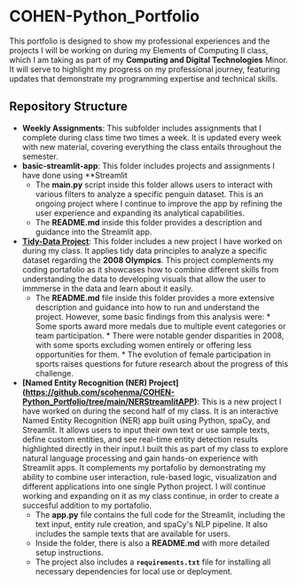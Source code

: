 # COHEN-Python_Portfolio

 
This portfolio is designed to show my professional experiences and the projects I will be working on during my Elements of Computing II class, which I am taking as part of my **Computing and Digital Technologies** Minor. It will serve to highlight my progress on my professional journey, featuring updates that demonstrate my programming expertise and technical skills.

## Repository Structure
* **Weekly Assignments**: This subfolder includes assignments that I complete during class time two times a week. It is updated every week with new material, covering everything the class entails throughout the semester. 
* **basic-streamlit-app**: This folder includes projects and assignments I have done using **Streamlit
  * The **main.py** script inside this folder allows users to interact with various filters to analyze a specific penguin dataset. This is an ongoing project where I continue to improve the app by refining the user experience and expanding its analytical capabilities.
  * The **README.md** inside this folder provides a description and guidance into the Streamlit app.
* **[Tidy-Data Project](https://github.com/scohenma/COHEN-Python_Portfolio/tree/main/TidyData%20-%20Project%20)**: This folder includes a new project I have worked on during my class. It applies tidy data principles to analyze a specific dataset regarding the **2008 Olympics**. This project complements my coding portafolio as it showcases how to combine different skills from understanding the data to developing visuals that allow the user to immmerse in the data and learn about it easily. 
   * The **README.md** file inside this folder provides a more extensive description and guidance into how to run and understand the project. However, some       basic findings from this analysis were:
         *   Some sports award more medals due to multiple event categories or team participation.
         *   There were notable gender disparities in 2008, with some sports excluding women entirely or offering less opportunities for them. 
         *   The evolution of female participation in sports raises  questions for future research about the progress of this challenge. 
* **[Named Entity Recognition (NER) Project] (https://github.com/scohenma/COHEN-Python_Portfolio/tree/main/NERStreamlitAPP)**: This is a new project I have worked on during the second half of my class. It is an interactive Named Entity Recognition (NER) app built using Python, spaCy, and Streamlit. It allows users to input their own text or use sample texts, define custom entities, and see real-time entity detection results highlighted directly in their input.I built this as part of my  class to explore natural language processing and gain hands-on experience with Streamlit apps. It complements my portafolio by demonstrating my ability to combine user interaction, rule-based logic, visualization and different applications into one single Python project. I will continue working and expanding on it as my class continue, in order to create a succesful addition to my portafolio. 
   *  The **app.py** file contains the full code for the Streamlit, including the text input, entity rule creation, and spaCy's NLP pipeline. It also includes the          sample texts that are available for users. 
   * Inside the  folder, there is also a **README.md** with more detailed setup instructions.
   * The project also includes a **`requirements.txt`** file for installing all necessary dependencies for local use or deployment.

